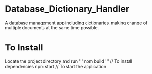 # Database_Dictionary_Handler
A database management app including dictionaries, making change of multiple documents at the same time possible.

# To Install
Locate the project directory and run
''' npm build ''' // To install dependencies
npm start  // To start the application

